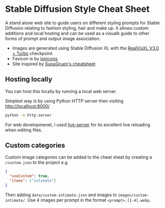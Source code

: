 # Stable Diffusion Style Cheat Sheet

A stand alone web site to guide users on different styling prompts for Stable Diffusion relating to fashion styling, hair and make up. It allows custom additions and local hosting and can be used as a visualk guide to other forms of prompt and output image association.

- Images are generated using Stable Diffusion XL with the [RealVisXL V3.0 + Turbo](https://civitai.com/models/139562/realvisxl-v30-turbo) checkpoint.
- Favicon is by [ionicons](https://github.com/ionic-team/ionicons).
- Site inspired by [SupaGruen's cheatsheet](https://supagruen.github.io/StableDiffusion-CheatSheet/)

## Hosting locally

You can host this locally by running a local web server.

Simplest way is by using Python HTTP server then visiting <http://localhost:8000/>

```bash
python -m http.server
```

For web developmenet, I used [live-server](https://github.com/tapio/live-server) for its excellent live reloading when editing files.

## Custom categories

Custom image categories can be added to the cheat sheet by creating a `/custom.json` to the project e.g

```json
{
  "useCustom": true,
  "items": ["intimate"]
}
```

Then adding `data/custom-intimate.json` and images to `images/custom-intimate/`. Use 4 images per prompt in the format `<prompt>.[1-4].webp`.
